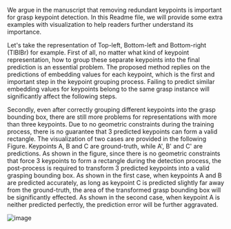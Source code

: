 We argue in the manuscript that removing redundant keypoints is important for grasp keypoint detection. In this Readme file, we will provide some extra
examples with visualization to help readers further understand its importance.


Let's take the representation of Top-left, Bottom-left and Bottom-right (TlBlBr) for example. First of all, no matter what kind of keypoint representation,
how to group these separate keypoints into the final prediction is an essential problem. The proposed method replies on the predictions of embedding values
for each keypoint, which is the first and important step in the keypoint grouping process. Failing to predict similar
embedding values for keypoints belong to the same grasp instance will significantly affect the following steps.


Secondly, even after correctly grouping different keypoints into the grasp bounding box, there are still more problems for representations with more than 
three keypoints. Due to no geometric constraints during the training process, there is no guarantee that 3 predicted keypoints can form a valid rectangle.
The visualization of two cases are provided in the following Figure. Keypoints A, B and C are ground-truth, while A', B' and C' are predictions. As shown in 
the figure, since there is no geometric constraints that force 3 keypoints to form a rectangle during the detection process, the post-process is required to transform 
3 predicted keypoints into a valid grasping bounding box. As shown in the first case, when keypoints A and B are predicted accurately, as long as keypoint C is predicted 
slightly far away from the ground-truth, the area of the transformed grasp bounding box will be significantly effected. As shown in the second case, 
when keypoint A is neither predicted perfectly, the prediction error will be further aggravated.

![image](https://user-images.githubusercontent.com/27162640/121444414-7a8af280-c95d-11eb-8f52-f41d32ba9441.png)
